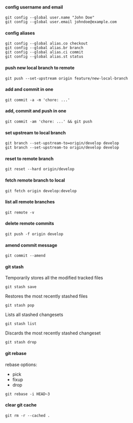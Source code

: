 #### config username and email

```
git config --global user.name "John Doe"
git config --global user.email johndoe@example.com
```

#### config aliases

```
git config --global alias.co checkout
git config --global alias.br branch
git config --global alias.ci commit
git config --global alias.st status
```

#### push new local branch to remote

```
git push --set-upstream origin feature/new-local-branch
```

#### add and commit in one

```
git commit -a -m 'chore: ...'
```

#### add, commit and push in one

```
git commit -am 'chore: ...' && git push
```

#### set upstream to local branch

```
git branch --set-upstream-to=origin/develop develop
git branch --set-upstream-to origin/develop develop
```

#### reset to remote branch

```
git reset --hard origin/develop
```

#### fetch remote branch to local

```
git fetch origin develop:develop
```

#### list all remote branches

```
git remote -v
```

#### delete remote commits

```
git push -f origin develop
```

#### amend commit message

```
git commit --amend
```

#### git stash

Temporarily stores all the modified tracked files

```
git stash save
```

Restores the most recently stashed files

```
git stash pop
```

Lists all stashed changesets

```
git stash list
```

Discards the most recently stashed changeset

```
git stash drop
```

#### git rebase

rebase options:

- pick
- fixup
- drop

```
git rebase -i HEAD~3
```

#### clear git cache

```
git rm -r --cached .
```

